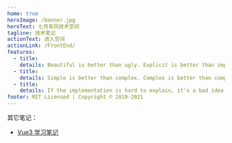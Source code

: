 ```yaml
---
home: true
heroImage: /banner.jpg
heroText: 七月有风技术空间
tagline: 技术笔记
actionText: 进入空间
actionLink: /FrontEnd/
features:
  - title:
    details: Beautiful is better than ugly. Explicit is better than implicit. Simple is better than complex.
  - title:
    details: Simple is better than complex. Complex is better than complicated. Flat is better than nested. Sparse is better than dense.
  - title:
    details: If the implementation is hard to explain, it's a bad idea. If the implementation is easy to explain, it may be a good idea.
footer: MIT Licensed | Copyright © 2019-2021
---
```


其它笔记：

- [Vue3 学习笔记](https://vue3.tanyp.xyz/)
